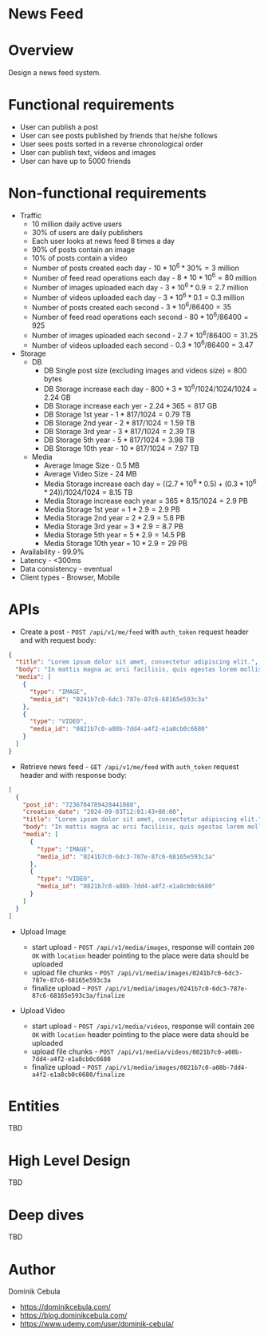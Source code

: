 # News Feed

# Overview

Design a news feed system.

# Functional requirements

* User can publish a post
* User can see posts published by friends that he/she follows
* User sees posts sorted in a reverse chronological order
* User can publish text, videos and images
* User can have up to 5000 friends

# Non-functional requirements

* Traffic
    * 10 million daily active users
    * 30% of users are daily publishers
    * Each user looks at news feed 8 times a day
    * 90% of posts contain an image
    * 10% of posts contain a video
    * Number of posts created each day - $`10*10^6 * 30\% = 3`$ million
    * Number of feed read operations each day - $`8 * 10*10^6 = 80`$ million
    * Number of images uploaded each day - $`3*10^6 * 0.9 = 2.7`$ million
    * Number of videos uploaded each day - $`3*10^6 * 0.1 = 0.3`$ million
    * Number of posts created each second - $`3*10^6 / 86400 = 35`$
    * Number of feed read operations each second - $`80*10^6 / 86400 = 925`$
    * Number of images uploaded each second - $`2.7*10^6 / 86400 = 31.25`$
    * Number of videos uploaded each second - $`0.3*10^6 / 86400 = 3.47`$
* Storage
    * DB
        * DB Single post size (excluding images and videos size) = $`800`$ bytes
        * DB Storage increase each day - $`800 * 3*10^6 / 1024 / 1024 / 1024 = 2.24`$ GB
        * DB Storage increase each yer - $`2.24 * 365 = 817`$ GB
        * DB Storage 1st year - $`1 * 817 / 1024 = 0.79`$ TB
        * DB Storage 2nd year - $`2 * 817 / 1024 = 1.59`$ TB
        * DB Storage 3rd year - $`3 * 817 / 1024 = 2.39`$ TB
        * DB Storage 5th year - $`5 * 817 / 1024 = 3.98`$ TB
        * DB Storage 10th year - $`10 * 817 / 1024 = 7.97`$ TB
    * Media
        * Average Image Size - $`0.5`$ MB
        * Average Video Size - $`24`$ MB
        * Media Storage increase each day = $`((2.7*10^6 * 0.5) + (0.3*10^6 * 24)) / 1024 / 1024 = 8.15`$ TB
        * Media Storage increase each year = $`365 * 8.15 / 1024 = 2.9`$ PB
        * Media Storage 1st year = $`1 * 2.9 = 2.9`$ PB
        * Media Storage 2nd year = $`2 * 2.9 = 5.8`$ PB
        * Media Storage 3rd year = $`3 * 2.9 = 8.7`$ PB
        * Media Storage 5th year = $`5 * 2.9 = 14.5`$ PB
        * Media Storage 10th year = $`10 * 2.9 = 29`$ PB
* Availability - 99.9%
* Latency - <300ms
* Data consistency - eventual
* Client types - Browser, Mobile

# APIs

* Create a post - `POST /api/v1/me/feed` with `auth_token` request header and with request body:

```json
{
  "title": "Lorem ipsum dolor sit amet, consectetur adipiscing elit.",
  "body": "In mattis magna ac orci facilisis, quis egestas lorem mollis. Nullam facilisis sagittis eleifend.",
  "media": [
    {
      "type": "IMAGE",
      "media_id": "0241b7c0-6dc3-787e-87c6-68165e593c3a"
    },
    {
      "type": "VIDEO",
      "media_id": "0821b7c0-a08b-7dd4-a4f2-e1a8cb0c6680"
    }
  ]
}
```

* Retrieve news feed - `GET /api/v1/me/feed` with `auth_token` request header and with response body:

```json
[
  {
    "post_id": "7236704789428441088",
    "creation_date": "2024-09-03T12:01:43+00:00",
    "title": "Lorem ipsum dolor sit amet, consectetur adipiscing elit.",
    "body": "In mattis magna ac orci facilisis, quis egestas lorem mollis. Nullam facilisis sagittis eleifend.",
    "media": [
      {
        "type": "IMAGE",
        "media_id": "0241b7c0-6dc3-787e-87c6-68165e593c3a"
      },
      {
        "type": "VIDEO",
        "media_id": "0821b7c0-a08b-7dd4-a4f2-e1a8cb0c6680"
      }
    ]
  }
]
```

* Upload Image
    * start upload - `POST /api/v1/media/images`, response will contain `200 OK` with `location` header pointing to the
      place were data should be uploaded
    * upload file chunks - `POST /api/v1/media/images/0241b7c0-6dc3-787e-87c6-68165e593c3a`
    * finalize upload - `POST /api/v1/media/images/0241b7c0-6dc3-787e-87c6-68165e593c3a/finalize`

* Upload Video
    * start upload - `POST /api/v1/media/videos`, response will contain `200 OK` with `location` header pointing to the
      place were data should be uploaded
    * upload file chunks - `POST /api/v1/media/videos/0821b7c0-a08b-7dd4-a4f2-e1a8cb0c6680`
    * finalize upload - `POST /api/v1/media/images/0821b7c0-a08b-7dd4-a4f2-e1a8cb0c6680/finalize`

# Entities

TBD

# High Level Design

TBD

# Deep dives

TBD

# Author

Dominik Cebula

* https://dominikcebula.com/
* https://blog.dominikcebula.com/
* https://www.udemy.com/user/dominik-cebula/
